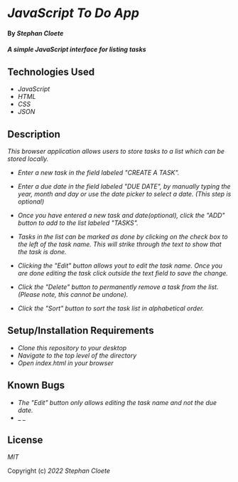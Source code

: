 # _JavaScript To Do App_

#### By _**Stephan Cloete**_

#### _A simple JavaScript interface for listing tasks_

## Technologies Used

* _JavaScript_
* _HTML_
* _CSS_
* _JSON_

## Description

_This browser application allows users to store tasks to a list which can be stored locally._

* _Enter a new task in the field labeled "CREATE A TASK"._

* _Enter a due date in the field labeled "DUE DATE", by manually typing the year, month and day or use the date picker to select a date. (This step is optional)_

* _Once you have entered a new task and date(optional), click the "ADD" button to add to the list labeled "TASKS"._

* _Tasks in the list can be marked as done by clicking on the check box to the left of the task name. This will strike through the text to show that the task is done._

* _Clicking the "Edit" button allows yout to edit the task name. Once you are done editing the task click outside the text field to save the change._

* _Click the "Delete" button to permanently remove a task from the list. (Please note, this cannot be undone)._

* _Click the "Sort" button to sort the task list in alphabetical order._


## Setup/Installation Requirements

* _Clone this repository to your desktop_
* _Navigate to the top level of the directory_
* _Open index.html in your browser_

## Known Bugs

* _The "Edit" button only allows editing the task name and not the due date._
* _ _

## License

_MIT_

Copyright (c) _2022_ _Stephan Cloete_